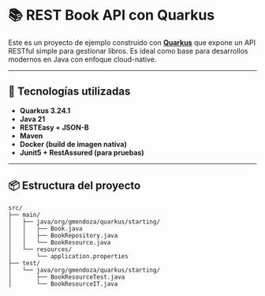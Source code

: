 # 📚 REST Book API con Quarkus

Este es un proyecto de ejemplo construido con **[Quarkus](https://quarkus.io/)** que expone un API RESTful simple para gestionar libros. Es ideal como base para desarrollos modernos en Java con enfoque cloud-native.

---

## 🚀 Tecnologías utilizadas

- **Quarkus 3.24.1**
- **Java 21**
- **RESTEasy + JSON-B**
- **Maven**
- **Docker (build de imagen nativa)**
- **Junit5 + RestAssured (para pruebas)**

---

## 📦 Estructura del proyecto

```
src/
├── main/
│   ├── java/org/gmendoza/quarkus/starting/
│   │   ├── Book.java
│   │   ├── BookRepository.java
│   │   └── BookResource.java
│   └── resources/
│       └── application.properties
├── test/
│   └── java/org/gmendoza/quarkus/starting/
│       ├── BookResourceTest.java
│       └── BookResourceIT.java
```
